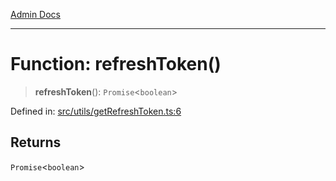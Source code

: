 [Admin Docs](/)

***

# Function: refreshToken()

> **refreshToken**(): `Promise`\<`boolean`\>

Defined in: [src/utils/getRefreshToken.ts:6](https://github.com/PalisadoesFoundation/talawa-admin/blob/main/src/utils/getRefreshToken.ts#L6)

## Returns

`Promise`\<`boolean`\>
